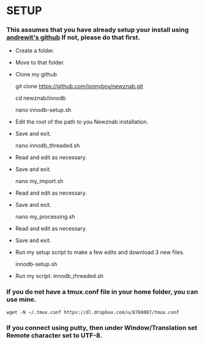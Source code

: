 # SETUP
### This assumes that you have already setup your install using [andrewit's github](https://github.com/itandrew/Newznab-InnoDB-Dropin.git) If not, please do that first.

 * Create a folder.
 * Move to that folder.
 * Clone my github

    git clone https://github.com/jonnyboy/newznab.git
    
    cd newznab/innodb
    
    nano innodb-setup.sh


 * Edit the root of the path to you Newznab installation.
 * Save and exit.

    nano innodb_threaded.sh

 * Read and edit as necessary.
 * Save and exit.

    nano my_import.sh

 * Read and edit as necessary.
 * Save and exit.

    nano my_processing.sh

 * Read and edit as necessary.
 * Save and exit.

 * Run my setup script to make a few edits and download 3 new files.

    innodb-setup.sh

 * Run my script.
    innodb_threaded.sh 
    
    
### If you do not have a tmux.conf file in your home folder, you can use mine.
    wget -N ~/.tmux.conf https://dl.dropbox.com/u/8760087/tmux.conf
    
### If you connect using putty, then under Window/Translation set Remote character set to UTF-8.

